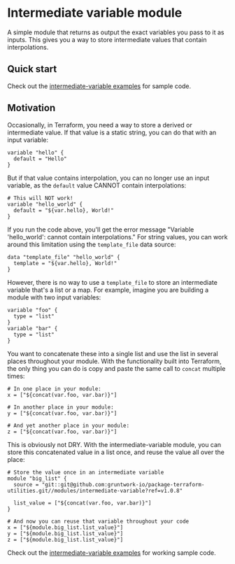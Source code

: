 # Intermediate variable module

A simple module that returns as output the exact variables you pass to it as inputs. This gives you a way to store
intermediate values that contain interpolations.



## Quick start

Check out the [intermediate-variable examples](https://github.com/terraform-modules-krish/terraform-aws-utilities/blob/v0.0.8/examples/intermediate-variable) for sample code. 




## Motivation

Occasionally, in Terraform, you need a way to store a derived or intermediate value. If that value is a static string, 
you can do that with an input variable:

```hcl
variable "hello" {
  default = "Hello"
}
```

But if that value contains interpolation, you can no longer use an input variable, as the `default` value CANNOT 
contain interpolations:

```hcl
# This will NOT work!
variable "hello_world" {
  default = "${var.hello}, World!"
}
```

If you run the code above, you'll get the error message "Variable 'hello_world': cannot contain interpolations." For 
string values, you can work around this limitation using the `template_file` data source:

```hcl
data "template_file" "hello_world" {
  template = "${var.hello}, World!"
}
```

However, there is no way to use a `template_file` to store an intermediate variable that's a list or a map. For 
example, imagine you are building a module with two input variables:
 
```hcl
variable "foo" {
  type = "list"
}
variable "bar" {
  type = "list"
}
```

You want to concatenate these into a single list and use the list in several places throughout your module. With the
functionality built into Terraform, the only thing you can do is copy and paste the same call to `concat` multiple 
times:
 
```hcl
# In one place in your module:
x = ["${concat(var.foo, var.bar)}"]

# In another place in your module:
y = ["${concat(var.foo, var.bar)}"]

# And yet another place in your module:
z = ["${concat(var.foo, var.bar)}"]
```

This is obviously not DRY. With the intermediate-variable module, you can store this concatenated value in a list once, 
and reuse the value all over the place:

```hcl
# Store the value once in an intermediate variable
module "big_list" {
  source = "git::git@github.com:gruntwork-io/package-terraform-utilities.git//modules/intermediate-variable?ref=v1.0.8"

  list_value = ["${concat(var.foo, var.bar)}"]
}

# And now you can reuse that variable throughout your code
x = ["${module.big_list.list_value}"]
y = ["${module.big_list.list_value}"]
z = ["${module.big_list.list_value}"]
```

Check out the [intermediate-variable examples](https://github.com/terraform-modules-krish/terraform-aws-utilities/blob/v0.0.8/examples/intermediate-variable) for working sample code.




